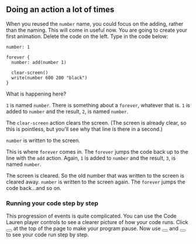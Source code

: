 ## Doing an action a lot of times

When you reused the `number` name, you could focus on the adding, rather than the naming.  This will come in useful now.  You are going to create your first animation. Delete the code on the left. Type in the code below:

```
number: 1

forever {
  number: add(number 1)

  clear-screen()
  write(number 600 200 "black")
}
```

What is happening here?

`1` is named `number`.  There is something about a `forever`, whatever that is.  `1` is added to `number` and the result, `2`, is named `number`.

The `clear-screen` action clears the screen. (The screen is already clear, so this is pointless, but you'll see why that line is there in a second.)

`number` is written to the screen.

This is where `forever` comes in.  The `forever` jumps the code back up to the line with the `add` action. Again, `1` is added to `number` and the result, `3`, is named `number`.

The screen is cleared. So the old number that was written to the screen is cleared away. `number` is written to the screen again.  The `forever` jumps the code back...and so on.

### Running your code step by step

This progression of events is quite complicated.  You can use the Code Lauren player controls to see a clearer picture of how your code runs.  Click <button class="example-pause-button"></button> at the top of the page to make your program pause.  Now use <button class="example-step-backwards-button"></button> and <button class="example-step-forwards-button"></button> to see your code run step by step.
